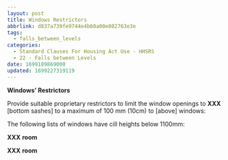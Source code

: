 ```yaml
---
layout: post
title: Windows Restrictors
abbrlink: d837a739fe9744e4b60a00e082763e3e
tags:
  - falls_between_levels
categories:
  - Standard Clauses For Housing Act Use - HHSRS
  - 22 - Falls between Levels
date: 1699189869000
updated: 1699227319119
---
```


**Windows’ Restrictors**

Provide suitable proprietary restrictors to limit the window openings to **XXX** \[bottom sashes] to a maximum of 100 mm (10cm) to \[above] windows:

The following lists of windows have cill heights below 1100mm:

**XXX** **room**

**XXX** **room**
